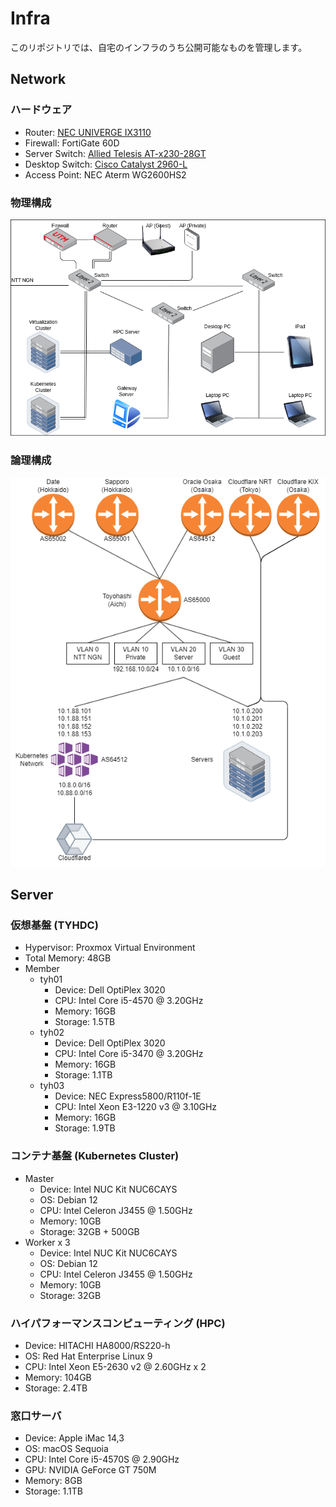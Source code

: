 # Infra
このリポジトリでは、自宅のインフラのうち公開可能なものを管理します。

## Network
### ハードウェア
- Router: [NEC UNIVERGE IX3110](/network/config/ix3110.txt)
- Firewall: FortiGate 60D
- Server Switch: [Allied Telesis AT-x230-28GT](/network/config/atx230.txt)
- Desktop Switch: [Cisco Catalyst 2960-L](/network/config/c2960l.txt)
- Access Point: NEC Aterm WG2600HS2
### 物理構成
![Phisical design](/network/design/physical.drawio.png)
### 論理構成
![Logical design](/network/design/logical.drawio.png)

## Server
### 仮想基盤 (TYHDC)
- Hypervisor: Proxmox Virtual Environment
- Total Memory: 48GB
- Member
    - tyh01
        - Device: Dell OptiPlex 3020
        - CPU: Intel Core i5-4570 @ 3.20GHz
        - Memory: 16GB
        - Storage: 1.5TB
    - tyh02
        - Device: Dell OptiPlex 3020
        - CPU: Intel Core i5-3470 @ 3.20GHz
        - Memory: 16GB
        - Storage: 1.1TB
    - tyh03
        - Device: NEC Express5800/R110f-1E
        - CPU: Intel Xeon E3-1220 v3 @ 3.10GHz
        - Memory: 16GB
        - Storage: 1.9TB
### コンテナ基盤 (Kubernetes Cluster)
- Master
    - Device: Intel NUC Kit NUC6CAYS
    - OS: Debian 12
    - CPU: Intel Celeron J3455 @ 1.50GHz
    - Memory: 10GB
    - Storage: 32GB + 500GB
- Worker x 3
    - Device: Intel NUC Kit NUC6CAYS
    - OS: Debian 12
    - CPU: Intel Celeron J3455 @ 1.50GHz
    - Memory: 10GB
    - Storage: 32GB

### ハイパフォーマンスコンピューティング (HPC)
- Device: HITACHI HA8000/RS220-h
- OS: Red Hat Enterprise Linux 9
- CPU: Intel Xeon E5-2630 v2 @ 2.60GHz x 2
- Memory: 104GB
- Storage: 2.4TB

### 窓口サーバ
- Device: Apple iMac 14,3
- OS: macOS Sequoia
- CPU: Intel Core i5-4570S @ 2.90GHz
- GPU: NVIDIA GeForce GT 750M
- Memory: 8GB
- Storage: 1.1TB